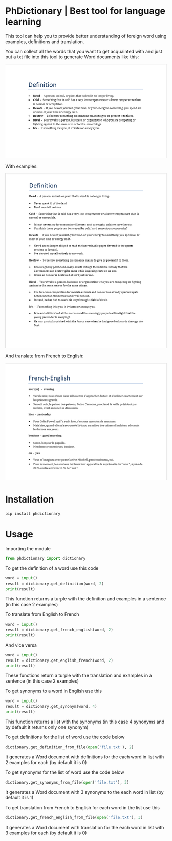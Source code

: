 # PhDictionary | Best tool for language learning

This tool can help you to provide better understanding of foreign word using examples, definitions and translation.

You can collect all the words that you want to get acquainted with and just put a txt file into this tool to generate Word documents like this:

![Alt text](/examples/def.png?raw=true "Definition")

With examples:

![Alt text](/examples/def-e.png?raw=true "Definition_examples")

And translate from French to English:


![Alt text](/examples/fr-eng.png?raw=true "Definition_examples")
# Installation

```bash
pip install phdictionary
```

# Usage

Importing the module
```python
from phdictionary import dictionary
```
To get the definition of a word use this code
```python
word = input()
result = dictionary.get_definition(word, 2)
print(result)
```
This function returns a turple with the definition and examples in a sentence (in this case 2 examples)

To translate from English to French
```python
word = input()
result = dictionary.get_french_english(word, 2)
print(result)
```
And vice versa

```python
word = input()
result = dictionary.get_english_french(word, 2)
print(result)
```
These functions return a turple with the translation and examples in a sentence (in this case 2 examples)

To get synonyms to a word in English use this
```python
word = input()
result = dictionary.get_synonym(word, 4)
print(result)
```
This function returns a list with the synonyms (in this case 4 synonyms and by default it returns only one synonym)

To get definitions for the list of word use the code below
```python
dictionary.get_definition_from_file(open('file.txt'), 2)
```
It generates a Word document with definitions for the each word in list with 2 examples for each (by default it is 0)

To get synonyms for the list of word use the code below
```python
dictionary.get_synonyms_from_file(open('file.txt'), 3)
```
It generates a Word document with 3 synonyms to the each word in list (by default it is 1)

To get translation from French to English for each word in the list use this
```python
dictionary.get_french_english_from_file(open('file.txt'), 3)
```
It generates a Word document with translation for the each word in list with 3 examples for each (by default it is 0)

